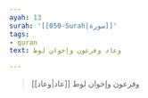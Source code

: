 ```yaml
---
ayah: 13
surah: '[[050-Surah|سورة]]'
tags:
- quran
text: وعاد وفرعون وإخوان لوط

---
```

> [[عاد|وعاد]] وفرعون وإخوان لوط
